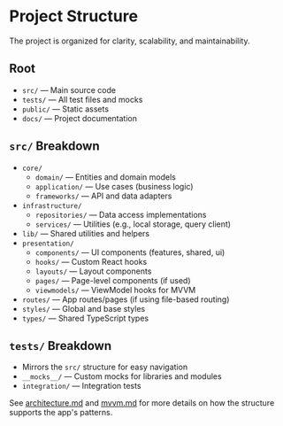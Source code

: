 # Project Structure

The project is organized for clarity, scalability, and maintainability.

## Root

- `src/` — Main source code
- `tests/` — All test files and mocks
- `public/` — Static assets
- `docs/` — Project documentation

## `src/` Breakdown

- `core/`
  - `domain/` — Entities and domain models
  - `application/` — Use cases (business logic)
  - `frameworks/` — API and data adapters
- `infrastructure/`
  - `repositories/` — Data access implementations
  - `services/` — Utilities (e.g., local storage, query client)
- `lib/` — Shared utilities and helpers
- `presentation/`
  - `components/` — UI components (features, shared, ui)
  - `hooks/` — Custom React hooks
  - `layouts/` — Layout components
  - `pages/` — Page-level components (if used)
  - `viewmodels/` — ViewModel hooks for MVVM
- `routes/` — App routes/pages (if using file-based routing)
- `styles/` — Global and base styles
- `types/` — Shared TypeScript types

## `tests/` Breakdown

- Mirrors the `src/` structure for easy navigation
- `__mocks__/` — Custom mocks for libraries and modules
- `integration/` — Integration tests

See [architecture.md](architecture.md) and [mvvm.md](mvvm.md) for more details on how the structure supports the app's patterns.
